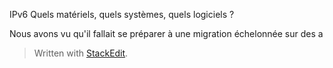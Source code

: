
IPv6 Quels matériels, quels systèmes, quels logiciels ?

Nous avons vu qu'il fallait se préparer à une migration échelonnée sur des a


> Written with [StackEdit](https://stackedit.io/).
<!--stackedit_data:
eyJoaXN0b3J5IjpbLTIwOTg2MjQzMTFdfQ==
-->